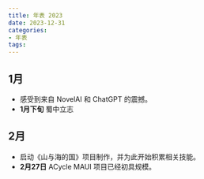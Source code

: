 ```yaml
---
title: 年表 2023
date: 2023-12-31
categories:
- 年表
tags:
---
```


## 1月

- 感受到来自 NovelAI 和 ChatGPT 的震撼。
- **1月下旬** 蜀中立志

## 2月

- 启动《山与海的国》项目制作，并为此开始积累相关技能。
- **2月27日** ACycle MAUI 项目已经初具规模。
